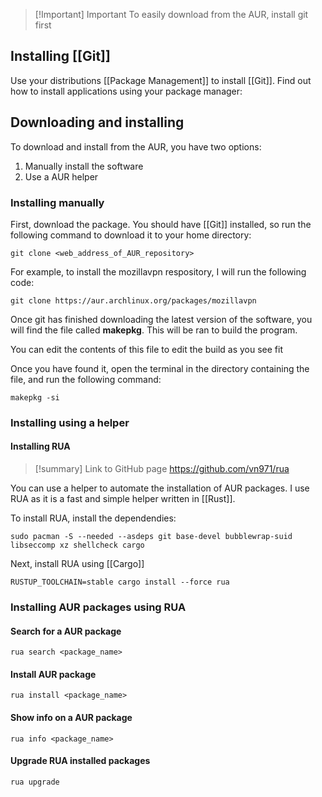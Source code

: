 
> [!Important] Important
> To easily download from the AUR, install git first

## Installing [[Git]]

Use your distributions [[Package Management]] to install [[Git]]. Find out how to install applications using your package manager:


## Downloading and installing

To download and install from the AUR, you have two options:
1. Manually install the software
2. Use a AUR helper

### Installing manually

First, download the package. You should have [[Git]] installed, so run the following command to download it to your home directory:

```Shell
git clone <web_address_of_AUR_repository>
```

For example, to install the mozillavpn respository, I will run the following code:

```Shell
git clone https://aur.archlinux.org/packages/mozillavpn
```

Once git has finished downloading the latest version of the software, you will find the file called **makepkg**. This will be ran to build the program.

You can edit the contents of this file to edit the build as you see fit

Once you have found it, open the terminal in the directory containing the file, and run the following command:

```Shell
makepkg -si
```

### Installing using a helper

#### Installing RUA

> [!summary] Link to GitHub page
> https://github.com/vn971/rua

You can use a helper to automate the installation of AUR packages. I use RUA as it is a fast and simple helper written in [[Rust]].

To install RUA, install the dependendies:

```Shell
sudo pacman -S --needed --asdeps git base-devel bubblewrap-suid libseccomp xz shellcheck cargo
```

Next, install RUA using [[Cargo]]

```Shell
RUSTUP_TOOLCHAIN=stable cargo install --force rua
```

### Installing AUR packages using RUA

#### Search for a AUR package

```Shell
rua search <package_name>
```

#### Install AUR package

```Shell
rua install <package_name>
```

#### Show info on a AUR package
```
rua info <package_name>
```

#### Upgrade RUA installed packages

```Shell
rua upgrade
```